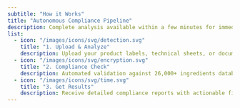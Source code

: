 ```yaml
---
subtitle: "How it Works"
title: "Autonomous Compliance Pipeline"
description: Complete analysis available within a few minutes for immediate decision-making.
list:
  - icon: "/images/icons/svg/detection.svg"
    title: "1. Upload & Analyze"
    description: Upload your product labels, technical sheets, or documents. Our AI instantly extracts and analyzes all key information.
  - icon: "/images/icons/svg/encryption.svg"
    title: "2. Compliance Check"
    description: Automated validation against 26,000+ ingredients database and regulatory requirements with real-time progress tracking.
  - icon: "/images/icons/svg/time.svg"
    title: "3. Get Results"
    description: Receive detailed compliance reports with actionable fixes, visual annotations, and regulatory references in under 5 minutes.
---
```

